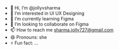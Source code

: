 - 👋 Hi, I’m @jollyvsharma
- 👀 I’m interested in UI UX Designing 
- 🌱 I’m currently learning Figma
- 💞️ I’m looking to collaborate on Figma
- 📫 How to reach me sharma.jolly727@gmail.com
- 😄 Pronouns: she
- ⚡ Fun fact: ...

<!---
jollyvsharma/jollyvsharma is a ✨ special ✨ repository because its `README.md` (this file) appears on your GitHub profile.
You can click the Preview link to take a look at your changes.
--->
      
